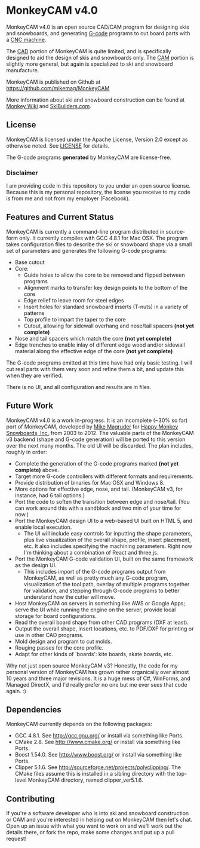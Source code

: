 # MonkeyCAM v4.0

MonkeyCAM v4.0 is an open source CAD/CAM program for designing skis
and snowboards, and generating
[G-code](http://en.wikipedia.org/wiki/G-code) programs to cut board
parts with a [CNC
machine](http://en.wikipedia.org/wiki/Numerical_control).

The [CAD](http://en.wikipedia.org/wiki/Computer-aided_design) portion
of MonkeyCAM is quite limited, and is specifically designed to aid the
design of skis and snowboards only. The
[CAM](http://en.wikipedia.org/wiki/Computer-aided_manufacturing)
portion is slightly more general, but again is specialized to ski and
snowboard manufacture.

MonkeyCAM is published on Github at https://github.com/mikemag/MonkeyCAM

More information about ski and snowboard construction can be found at
[Monkey Wiki](http://www.happymonkeysnowboards.com/MonkeyWiki) and
[SkiBuilders.com](http://www.skibuilders.com/).

## License

MonkeyCAM is licensed under the Apache License, Version 2.0 except as
otherwise noted. See
[LICENSE](https://github.com/mikemag/MonkeyCAM/blob/master/LICENSE)
for details.

The G-code programs **generated** by MonkeyCAM are license-free.

### Disclaimer

I am providing code in this repository to you under an open source
license. Because this is my personal repository, the license you
receive to my code is from me and not from my employer (Facebook).

## Features and Current Status

MonkeyCAM is currently a command-line program distributed in
source-form only. It currently compiles with GCC 4.8.1 for Mac
OSX. The program takes configuration files to describe the ski or
snowboard shape via a small set of parameters and generates the following
G-code programs:

* Base cutout
* Core:
  * Guide holes to allow the core to be removed and flipped between programs
  * Alignment marks to transfer key design points to the bottom of the core
  * Edge relief to leave room for steel edges
  * Insert holes for standard snowboard inserts (T-nuts) in a variety of patterns
  * Top profile to impart the taper to the core
  * Cutout, allowing for sidewall overhang and nose/tail spacers
**(not yet complete)**
* Nose and tail spacers which match the core **(not yet complete)**
* Edge trenches to enable inlay of different edge wood and/or sidewall
material along the effective edge of the core **(not yet complete)**

The G-code programs emitted at this time have had only basic
testing. I will cut real parts with them very soon and refine them a
bit, and update this when they are verified.

There is no UI, and all configuration and results are in files.

## Future Work

MonkeyCAM v4.0 is a work in-progress. It is an incomplete (~30% so
far) port of MonkeyCAM, developed by [Mike
Magruder](https://github.com/mikemag) for [Happy Monkey Snowboards,
Inc.](http://www.happymonkeysnowboards.com/) from 2003 to 2012. The
valuable parts of the MonkeyCAM v3 backend (shape and G-code
generation) will be ported to this version over the next many
months. The old UI will be discarded. The plan includes, roughly in
order:

* Complete the generation of the G-code programs marked **(not yet complete)**
above.
* Target more G-code controllers with different formats and requirements.
* Provide distribution of binaries for Mac OSX and Windows 8.
* More options for effective edge, nose, and tail. (MonkeyCAM v3, for instance, had 6 tail options.)
* Port the code to soften the transition between edge and nose/tail. (You can work around this with a sandblock and two min of your time for now.)
* Port the MonkeyCAM design UI to a web-based UI built on HTML 5, and enable
local execution.
  * The UI will include easy controls for inputting the shape
parameters, plus live visualization of the overall shape, profile,
insert placement, etc. It also includes specifying the machining
parameters. Right now I'm thinking about a combination of React and
three.js.
* Port the MonkeyCAM G-code validation UI, built on the same framework
as the design UI.
  * This includes import of the G-code programs output from MonkeyCAM,
    as well as pretty much any G-code program, visualization of the
    tool path, overlay of multiple programs together for validation,
    and stepping through G-code programs to better understand how the
    cutter will move.
* Host MonkeyCAM on servers in something like AWS or Google Apps;
  serve the UI while running the engine on the server, provide local
  storage for board configurations.
* Read the overall board shape from other CAD programs (DXF at least).
* Output the overall shape, insert locations, etc. to PDF/DXF for
  printing or use in other CAD programs.
* Mold design and program to cut molds.
* Rouging passes for the core profile.
* Adapt for other kinds of 'boards': kite boards, skate boards, etc.

Why not just open source MonkeyCAM v3? Honestly, the code for my
personal version of MonkeyCAM has grown rather organically over almost
10 years and three major revisions. It is a huge mess of C#, WinForms,
and Managed DirectX, and I'd really prefer no one but me ever sees
that code again. :)

## Dependencies

MonkeyCAM currently depends on the following packages:

* GCC 4.8.1. See http://gcc.gnu.org/ or install via something like Ports.
* CMake 2.8. See http://www.cmake.org/ or install via something like Ports.
* Boost 1.54.0. See http://www.boost.org/ or install via something like Ports.
* Clipper 5.1.6. See
  http://sourceforge.net/projects/polyclipping/. The CMake files
  assume this is installed in a sibling directory with the top-level
  MonkeyCAM directory, named clipper_ver5.1.6.

## Contributing

If you're a software developer who is into ski and snowboard
construction or CAM and you're interested in helping out on MonkeyCAM
then let's chat. Open up an issue with what you want to work on and
we'll work out the details there, or fork the repo, make some changes
and put up a pull request!

